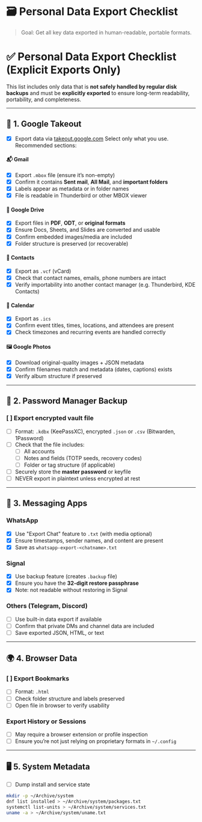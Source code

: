 # 🗃 Personal Data Export Checklist

> Goal: Get all key data exported in human-readable, portable formats.
# ✅ Personal Data Export Checklist (Explicit Exports Only)

This list includes only data that is **not safely handled by regular disk backups** and must be **explicitly exported** to ensure long-term readability, portability, and completeness.

---

## 🧳 1. Google Takeout

- [x] Export data via [takeout.google.com](https://takeout.google.com)
Select only what you use. Recommended sections:

#### 📬 Gmail
- [x] Export `.mbox` file (ensure it’s non-empty) 
- [x] Confirm it contains **Sent mail**, **All Mail**, and **important folders**
- [x] Labels appear as metadata or in folder names
- [x] File is readable in Thunderbird or other MBOX viewer

#### 📁 Google Drive
- [x] Export files in **PDF**, **ODT**, or **original formats**
- [x] Ensure Docs, Sheets, and Slides are converted and usable
- [x] Confirm embedded images/media are included
- [x] Folder structure is preserved (or recoverable)

#### 👥 Contacts
- [x] Export as `.vcf` (vCard)
- [x] Check that contact names, emails, phone numbers are intact
- [x] Verify importability into another contact manager (e.g. Thunderbird, KDE Contacts)

#### 📅 Calendar
- [x] Export as `.ics`
- [x] Confirm event titles, times, locations, and attendees are present
- [x] Check timezones and recurring events are handled correctly

#### 🖼 Google Photos
- [x] Download original-quality images + JSON metadata
- [x] Confirm filenames match and metadata (dates, captions) exists
- [x] Verify album structure if preserved

---

## 🔐 2. Password Manager Backup

### [ ] Export encrypted vault file

- [ ] Format: `.kdbx` (KeePassXC), encrypted `.json` or `.csv` (Bitwarden, 1Password)
- [ ] Check that the file includes:
  - [ ] All accounts
  - [ ] Notes and fields (TOTP seeds, recovery codes)
  - [ ] Folder or tag structure (if applicable)
- [ ] Securely store the **master password** or keyfile
- [ ] NEVER export in plaintext unless encrypted at rest

---

## 💬 3. Messaging Apps

### WhatsApp
- [x] Use "Export Chat" feature to `.txt` (with media optional)
- [x] Ensure timestamps, sender names, and content are present
- [x] Save as `whatsapp-export-<chatname>.txt`

### Signal
- [x] Use backup feature (creates `.backup` file)
- [x] Ensure you have the **32-digit restore passphrase**
- [x] Note: not readable without restoring in Signal
### Others (Telegram, Discord)
- [ ] Use built-in data export if available
- [ ] Confirm that private DMs and channel data are included
- [ ] Save exported JSON, HTML, or text

---

## 🌍 4. Browser Data

### [ ] Export Bookmarks
- [ ] Format: `.html`
- [ ] Check folder structure and labels preserved
- [ ] Open file in browser to verify usability

### Export History or Sessions
- [ ] May require a browser extension or profile inspection
- [ ] Ensure you’re not just relying on proprietary formats in `~/.config`

---

## 🖥 5. System Metadata

- [ ] Dump install and service state

```bash
mkdir -p ~/Archive/system
dnf list installed > ~/Archive/system/packages.txt
systemctl list-units > ~/Archive/system/services.txt
uname -a > ~/Archive/system/uname.txt
